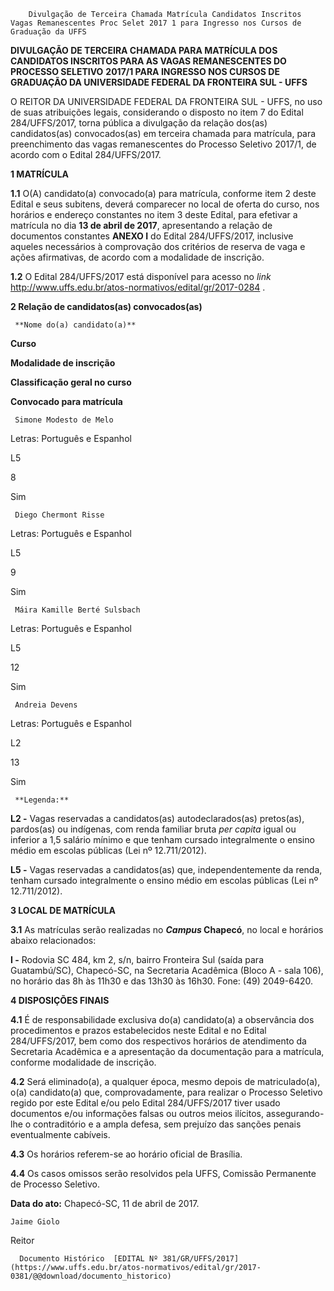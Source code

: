         Divulgação de Terceira Chamada Matrícula Candidatos Inscritos Vagas Remanescentes Proc Selet 2017 1 para Ingresso nos Cursos de Graduação da UFFS  

**DIVULGAÇÃO DE TERCEIRA CHAMADA PARA MATRÍCULA DOS CANDIDATOS INSCRITOS PARA AS VAGAS REMANESCENTES DO PROCESSO SELETIVO** **2017/1 PARA INGRESSO NOS CURSOS DE GRADUAÇÃO DA UNIVERSIDADE FEDERAL DA FRONTEIRA SUL - UFFS**

  

 O REITOR DA UNIVERSIDADE FEDERAL DA FRONTEIRA SUL - UFFS, no uso de suas atribuições legais, considerando o disposto no item 7 do Edital 284/UFFS/2017, torna pública a divulgação da relação dos(as) candidatos(as) convocados(as) em terceira chamada para matrícula, para preenchimento das vagas remanescentes do Processo Seletivo 2017/1, de acordo com o Edital 284/UFFS/2017.

  

 **1 MATRÍCULA**

 **1.1** O(A) candidato(a) convocado(a) para matrícula, conforme item 2 deste Edital e seus subitens, deverá comparecer no local de oferta do curso, nos horários e endereço constantes no item 3 deste Edital, para efetivar a matrícula no dia **13 de abril de 2017**, apresentando a relação de documentos constantes **ANEXO I** do Edital 284/UFFS/2017, inclusive aqueles necessários à comprovação dos critérios de reserva de vaga e ações afirmativas, de acordo com a modalidade de inscrição.

 **1.2** O Edital 284/UFFS/2017 está disponível para acesso no *link* <http://www.uffs.edu.br/atos-normativos/edital/gr/2017-0284> .

  **2 Relação de candidatos(as) convocados(as)** 

     **Nome do(a) candidato(a)**

   **Curso**

   **Modalidade de inscrição**

   **Classificação geral no curso**

   **Convocado para matrícula**

     Simone Modesto de Melo

   Letras: Português e Espanhol

   L5

   8

   Sim

     Diego Chermont Risse

   Letras: Português e Espanhol

   L5

   9

   Sim

     Máira Kamille Berté Sulsbach

   Letras: Português e Espanhol

   L5

   12

   Sim

     Andreia Devens

   Letras: Português e Espanhol

   L2

   13

   Sim

     **Legenda:**

 **L2 -** Vagas reservadas a candidatos(as) autodeclarados(as) pretos(as), pardos(as) ou indígenas, com renda familiar bruta *per capita* igual ou inferior a 1,5 salário mínimo e que tenham cursado integralmente o ensino médio em escolas públicas (Lei nº 12.711/2012).

 **L5 -** Vagas reservadas a candidatos(as) que, independentemente da renda, tenham cursado integralmente o ensino médio em escolas públicas (Lei nº 12.711/2012).

  **3 LOCAL DE MATRÍCULA**

 **3.1** As matrículas serão realizadas no ***Campus* Chapecó**, no local e horários abaixo relacionados:

 **I -** Rodovia SC 484, km 2, s/n, bairro Fronteira Sul (saída para Guatambú/SC), Chapecó-SC, na Secretaria Acadêmica (Bloco A - sala 106), no horário das 8h às 11h30 e das 13h30 às 16h30. Fone: (49) 2049-6420.

  **4 DISPOSIÇÕES FINAIS**

 **4.1** É de responsabilidade exclusiva do(a) candidato(a) a observância dos procedimentos e prazos estabelecidos neste Edital e no Edital 284/UFFS/2017, bem como dos respectivos horários de atendimento da Secretaria Acadêmica e a apresentação da documentação para a matrícula, conforme modalidade de inscrição.

 **4.2** Será eliminado(a), a qualquer época, mesmo depois de matriculado(a), o(a) candidato(a) que, comprovadamente, para realizar o Processo Seletivo regido por este Edital e/ou pelo Edital 284/UFFS/2017 tiver usado documentos e/ou informações falsas ou outros meios ilícitos, assegurando-lhe o contraditório e a ampla defesa, sem prejuízo das sanções penais eventualmente cabíveis.

 **4.3** Os horários referem-se ao horário oficial de Brasília.

 **4.4** Os casos omissos serão resolvidos pela UFFS, Comissão Permanente de Processo Seletivo.

   **Data do ato:** Chapecó-SC, 11 de abril de 2017.   
 

    Jaime Giolo   
 Reitor 

      Documento Histórico  [EDITAL Nº 381/GR/UFFS/2017](https://www.uffs.edu.br/atos-normativos/edital/gr/2017-0381/@@download/documento_historico)     
      